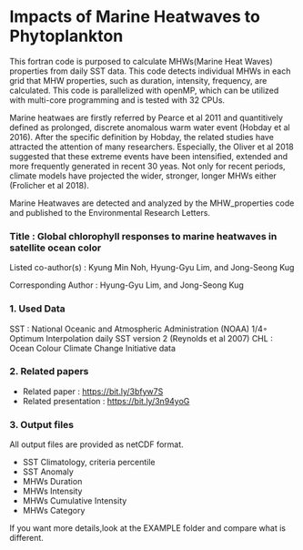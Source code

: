 # Impacts of Marine Heatwaves to Phytoplankton
This fortran code is purposed to calculate MHWs(Marine Heat Waves) properties from daily SST data. 
This code detects individual MHWs in each grid that MHW properties, such as duration, intensity, frequency, are calculated.
This code is parallelized with openMP, which can be utilized with multi-core programming and is tested with 32 CPUs.

Marine heatwaes are firstly referred by Pearce et al 2011 and quantitively defined as prolonged, discrete anomalous warm water event (Hobday et al 2016). After the specific definition by Hobday, the related studies have attracted the attention of many researchers. Especially, the Oliver et al 2018 suggested that these extreme events have been intensified, extended and more frequently generated in recent 30 yeas. Not only for recent periods, climate models have projected the wider, stronger, longer MHWs either (Frolicher et al 2018). 

Marine Heatwaves are detected and analyzed by the MHW_properties code and published to the Environmental Research Letters.

### Title : Global chlorophyll responses to marine heatwaves in satellite ocean color

Listed co-author(s) : Kyung Min Noh, Hyung-Gyu Lim, and Jong-Seong Kug

Corresponding Author : Hyung-Gyu Lim, and Jong-Seong Kug

### 1. Used Data
SST : National Oceanic and Atmospheric Administration (NOAA) 1/4◦ Optimum Interpolation daily SST version 2 (Reynolds et al 2007)
CHL : Ocean Colour Climate Change Initiative data 

### 2. Related papers
- Related paper : https://bit.ly/3bfyw7S
- Related presentation : https://bit.ly/3n94yoG

### 3. Output files
All output files are provided as netCDF format.
- SST Climatology, criteria percentile
- SST Anomaly
- MHWs Duration
- MHWs Intensity
- MHWs Cumulative Intensity
- MHWs Category
    
If you want more details,look at the EXAMPLE folder and compare what is different. 
